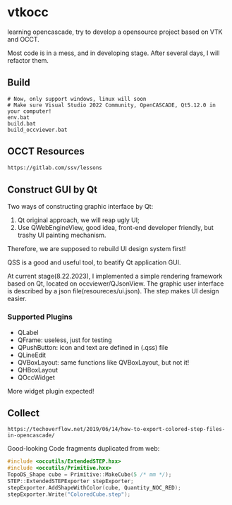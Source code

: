 # vtkocc

learning opencascade, try to develop a opensource project based on VTK and OCCT.

Most code is in a mess, and in developing stage. After several days, I will refactor them.


## Build

```shell
# Now, only support windows, linux will soon
# Make sure Visual Studio 2022 Community, OpenCASCADE, Qt5.12.0 in your computer!
env.bat
build.bat
build_occviewer.bat
```

## OCCT Resources

```txt
https://gitlab.com/ssv/lessons
```

## Construct GUI by Qt

Two ways of constructing graphic interface by Qt:

1.   Qt original approach, we will reap ugly UI;
2.   Use QWebEngineView, good idea, front-end developer friendly, but trashy UI painting mechanism.

Therefore, we are supposed to rebuild UI design system first!

QSS is a good and useful tool, to beatify Qt application GUI.

At current stage(8.22.2023), I implemented a simple rendering framework based on Qt, located on occviewer/QJsonView.  The graphic user interface is described by a json file(resoureces/ui.json).  The step makes UI design easier.

### Supported Plugins

- QLabel
- QFrame: useless, just for testing
- QPushButton: icon and text are defined in (.qss) file
- QLineEdit
- QVBoxLayout: same functions like QVBoxLayout, but not it!
- QHBoxLayout
- QOccWidget

More widget plugin expected!

## Collect

```text
https://techoverflow.net/2019/06/14/how-to-export-colored-step-files-in-opencascade/
```

Good-looking Code fragments duplicated from web:

```c++
#include <occutils/ExtendedSTEP.hxx>
#include <occutils/Primitive.hxx>
TopoDS_Shape cube = Primitive::MakeCube(5 /* mm */);
STEP::ExtendedSTEPExporter stepExporter;
stepExporter.AddShapeWithColor(cube, Quantity_NOC_RED);
stepExporter.Write("ColoredCube.step");
```